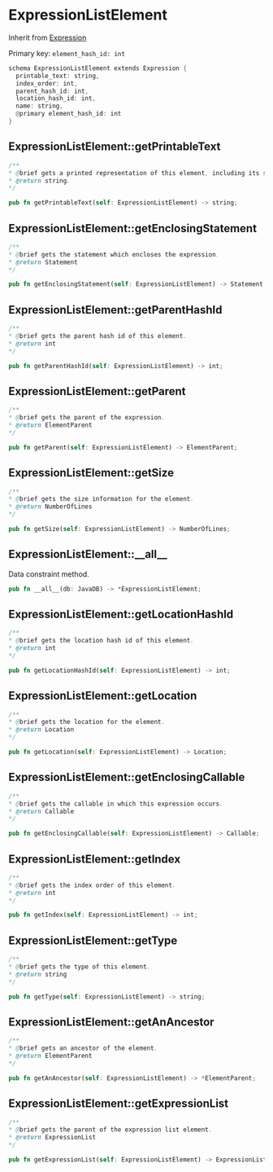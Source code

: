 # ExpressionListElement

Inherit from [Expression](./Expression.md)

Primary key: `element_hash_id: int`

```rust
schema ExpressionListElement extends Expression {
  printable_text: string,
  index_order: int,
  parent_hash_id: int,
  location_hash_id: int,
  name: string,
  @primary element_hash_id: int
}
```
## ExpressionListElement::getPrintableText

```java
/**
* @brief gets a printed representation of this element, including its structure where applicable.
* @return string.
*/
```
```rust
pub fn getPrintableText(self: ExpressionListElement) -> string;
```
## ExpressionListElement::getEnclosingStatement

```java
/**
* @brief gets the statement which encloses the expression.
* @return Statement 
*/
```
```rust
pub fn getEnclosingStatement(self: ExpressionListElement) -> Statement;
```
## ExpressionListElement::getParentHashId

```java
/**
* @brief gets the parent hash id of this element.
* @return int
*/
```
```rust
pub fn getParentHashId(self: ExpressionListElement) -> int;
```
## ExpressionListElement::getParent

```java
/**
* @brief gets the parent of the expression.
* @return ElementParent 
*/
```
```rust
pub fn getParent(self: ExpressionListElement) -> ElementParent;
```
## ExpressionListElement::getSize

```java
/**
* @brief gets the size information for the element.
* @return NumberOfLines
*/
```
```rust
pub fn getSize(self: ExpressionListElement) -> NumberOfLines;
```
## ExpressionListElement::\_\_all\_\_

Data constraint method.

```rust
pub fn __all__(db: JavaDB) -> *ExpressionListElement;
```
## ExpressionListElement::getLocationHashId

```java
/**
* @brief gets the location hash id of this element.
* @return int
*/
```
```rust
pub fn getLocationHashId(self: ExpressionListElement) -> int;
```
## ExpressionListElement::getLocation

```java
/**
* @brief gets the location for the element.
* @return Location
*/
```
```rust
pub fn getLocation(self: ExpressionListElement) -> Location;
```
## ExpressionListElement::getEnclosingCallable

```java
/**
* @brief gets the callable in which this expression occurs.
* @return Callable 
*/
```
```rust
pub fn getEnclosingCallable(self: ExpressionListElement) -> Callable;
```
## ExpressionListElement::getIndex

```java
/**
* @brief gets the index order of this element.
* @return int
*/
```
```rust
pub fn getIndex(self: ExpressionListElement) -> int;
```
## ExpressionListElement::getType

```java
/**
* @brief gets the type of this element.
* @return string
*/
```
```rust
pub fn getType(self: ExpressionListElement) -> string;
```
## ExpressionListElement::getAnAncestor

```java
/**
* @brief gets an ancestor of the element.
* @return ElementParent 
*/
```
```rust
pub fn getAnAncestor(self: ExpressionListElement) -> *ElementParent;
```
## ExpressionListElement::getExpressionList

```java
/**
* @brief gets the parent of the expression list element.
* @return ExpressionList 
*/
```
```rust
pub fn getExpressionList(self: ExpressionListElement) -> ExpressionList;
```
